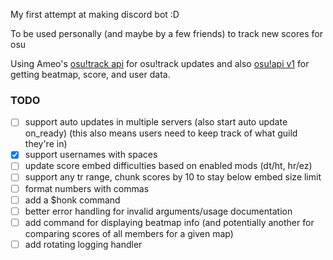 My first attempt at making discord bot :D

To be used personally (and maybe by a few friends) to track new scores for osu

Using Ameo's [osu!track api](https://github.com/Ameobea/osutrack-api) for osu!track updates and also [osu!api v1](https://github.com/ppy/osu-api/wiki) for getting beatmap, score, and user data.

### TODO 
- [ ]  support auto updates in multiple servers (also start auto update on_ready) (this also means users need to keep track of what guild they're in)
- [x]  support usernames with spaces
- [ ]  update score embed difficulties based on enabled mods (dt/ht, hr/ez)
- [ ]  support any tr range, chunk scores by 10 to stay below embed size limit
- [ ]  format numbers with commas
- [ ]  add a $honk command
- [ ]  better error handling for invalid arguments/usage documentation
- [ ]  add command for displaying beatmap info (and potentially another for comparing scores of all members for a given map)
- [ ]  add rotating logging handler
